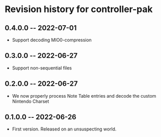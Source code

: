 # Revision history for controller-pak

## 0.4.0.0 -- 2022-07-01

* Support decoding MIO0-compression

## 0.3.0.0 -- 2022-06-27

* Support non-sequential files

## 0.2.0.0 -- 2022-06-27

* We now properly process Note Table entries and decode the custom Nintendo Charset

## 0.1.0.0 -- 2022-06-26

* First version. Released on an unsuspecting world.
